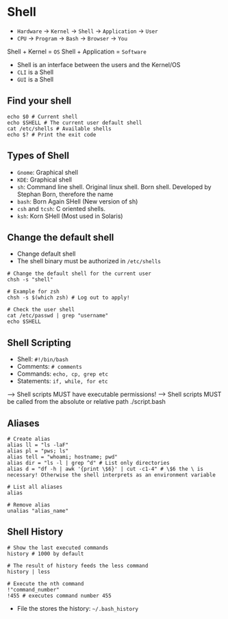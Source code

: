 # Shell

- `Hardware` -> `Kernel` -> `Shell` -> `Application` -> `User`
- `CPU` -> `Program` -> `Bash` -> `Browser` -> `You`

Shell + Kernel = `OS`
Shell + Application = `Software`

- Shell is an interface between the users and the Kernel/OS
- `CLI` is a Shell
- `GUI` is a Shell

## Find your shell

```shell
echo $0 # Current shell
echo $SHELL # The current user default shell
cat /etc/shells # Available shells
echo $? # Print the exit code
```

## Types of Shell

- `Gnome`: Graphical shell
- `KDE`: Graphical shell
- `sh`: Command line shell. Original linux shell. Born shell. Developed by Stephan Born, therefore the name
- `bash`: Born Again SHell (New version of sh)
- `csh` and `tcsh`: C oriented shells.
- `ksh`: Korn SHell (Most used in Solaris)

## Change the default shell

- Change default shell
- The shell binary must be authorized in `/etc/shells`

```shell
# Change the default shell for the current user
chsh -s "shell"

# Example for zsh
chsh -s $(which zsh) # Log out to apply!

# Check the user shell
cat /etc/passwd | grep "username"
echo $SHELL
```

## Shell Scripting

- Shell: `#!/bin/bash`
- Comments: `# comments`
- Commands: `echo, cp, grep etc`
- Statements: `if, while, for etc`

--> Shell scripts MUST have executable permissions!
--> Shell scripts MUST be called from the absolute or relative path ./script.bash

## Aliases

```shell
# Create alias
alias ll = "ls -laF"
alias pl = "pws; ls"
alias tell = "whoami; hostname; pwd"
alias dir = "ls -l | grep ^d" # List only directories
alias d = "df -h | awk '{print \$6}' | cut -c1-4" # \$6 the \ is necessary! Otherwise the shell interprets as an environment variable

# List all aliases
alias

# Remove alias
unalias "alias_name"
```

## Shell History

```shell
# Show the last executed commands
history # 1000 by default

# The result of history feeds the less command
history | less

# Execute the nth command
!"command_number"
!455 # executes command number 455
```

- File the stores the history: `~/.bash_history`

